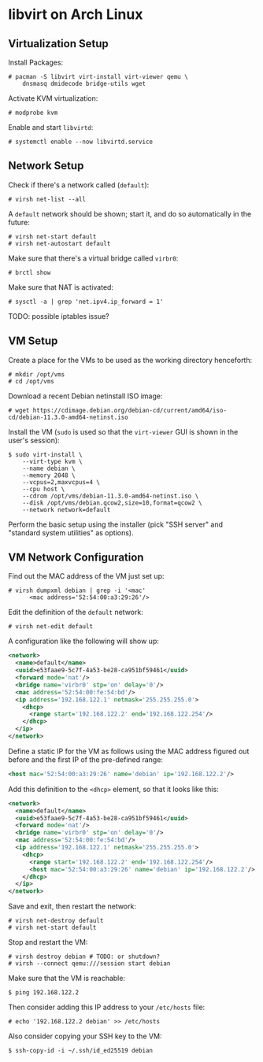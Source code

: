 # libvirt on Arch Linux

## Virtualization Setup

Install Packages:

    # pacman -S libvirt virt-install virt-viewer qemu \
        dnsmasq dmidecode bridge-utils wget

Activate KVM virtualization:

    # modprobe kvm

Enable and start `libvirtd`:

    # systemctl enable --now libvirtd.service

## Network Setup

Check if there's a network called (`default`):

    # virsh net-list --all

A `default` network should be shown; start it, and do so automatically in the future:

    # virsh net-start default
    # virsh net-autostart default

Make sure that there's a virtual bridge called `virbr0`:

    # brctl show

Make sure that NAT is activated:

    # sysctl -a | grep 'net.ipv4.ip_forward = 1'

TODO: possible iptables issue?

## VM Setup

Create a place for the VMs to be used as the working directory henceforth:

    # mkdir /opt/vms
    # cd /opt/vms

Download a recent Debian netinstall ISO image:

    # wget https://cdimage.debian.org/debian-cd/current/amd64/iso-cd/debian-11.3.0-amd64-netinst.iso

Install the VM (`sudo` is used so that the `virt-viewer` GUI is shown in the user's session):

    $ sudo virt-install \
        --virt-type kvm \
        --name debian \
        --memory 2048 \
        --vcpus=2,maxvcpus=4 \
        --cpu host \
        --cdrom /opt/vms/debian-11.3.0-amd64-netinst.iso \
        --disk /opt/vms/debian.qcow2,size=10,format=qcow2 \
        --network network=default

Perform the basic setup using the installer (pick "SSH server" and "standard system utilities" as options).

## VM Network Configuration

Find out the MAC address of the VM just set up:

    # virsh dumpxml debian | grep -i '<mac'
          <mac address='52:54:00:a3:29:26'/>

Edit the definition of the `default` network:

    # virsh net-edit default

A configuration like the following will show up:

```xml
<network>
  <name>default</name>
  <uuid>e53faae9-5c7f-4a53-be28-ca951bf59461</uuid>
  <forward mode='nat'/>
  <bridge name='virbr0' stp='on' delay='0'/>
  <mac address='52:54:00:fe:54:bd'/>
  <ip address='192.168.122.1' netmask='255.255.255.0'>
    <dhcp>
      <range start='192.168.122.2' end='192.168.122.254'/>
    </dhcp>
  </ip>
</network>
```

Define a static IP for the VM as follows using the MAC address figured out
before and the first IP of the pre-defined range:

```xml
<host mac='52:54:00:a3:29:26' name='debian' ip='192.168.122.2'/>
```

Add this definition to the `<dhcp>` element, so that it looks like this:

```xml
<network>
  <name>default</name>
  <uuid>e53faae9-5c7f-4a53-be28-ca951bf59461</uuid>
  <forward mode='nat'/>
  <bridge name='virbr0' stp='on' delay='0'/>
  <mac address='52:54:00:fe:54:bd'/>
  <ip address='192.168.122.1' netmask='255.255.255.0'>
    <dhcp>
      <range start='192.168.122.2' end='192.168.122.254'/>
      <host mac='52:54:00:a3:29:26' name='debian' ip='192.168.122.2'/>
    </dhcp>
  </ip>
</network>
```

Save and exit, then restart the network:

    # virsh net-destroy default
    # virsh net-start default

Stop and restart the VM:

    # virsh destroy debian # TODO: or shutdown?
    # virsh --connect qemu:///session start debian

Make sure that the VM is reachable:

    $ ping 192.168.122.2

Then consider adding this IP address to your `/etc/hosts` file:

    # echo '192.168.122.2 debian' >> /etc/hosts

Also consider copying your SSH key to the VM:

    $ ssh-copy-id -i ~/.ssh/id_ed25519 debian
